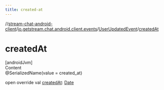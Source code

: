 ```yaml
---
title: created-at
---
```

//[stream-chat-android-client](../../../index.md)/[io.getstream.chat.android.client.events](../index.md)/[UserUpdatedEvent](index.md)/[createdAt](createdAt.md)



# createdAt  
[androidJvm]  
Content  
@SerializedName(value = created_at)  
  
open override val [createdAt](createdAt.md): [Date](https://developer.android.com/reference/kotlin/java/util/Date.html)  



